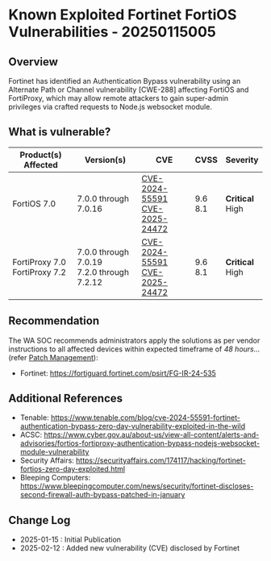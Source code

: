 # Known Exploited Fortinet FortiOS Vulnerabilities - 20250115005

## Overview

Fortinet has identified an Authentication Bypass vulnerability using an Alternate Path or Channel vulnerability [CWE-288] affecting FortiOS and FortiProxy, which may allow remote attackers to gain super-admin privileges via crafted requests to Node.js websocket module.

## What is vulnerable?

| Product(s) Affected              | Version(s)                                   | CVE                                                                                                                                     | CVSS         | Severity               |
| -------------------------------- | -------------------------------------------- | --------------------------------------------------------------------------------------------------------------------------------------- | ------------ | ---------------------- |
| FortiOS 7.0                      | 7.0.0 through 7.0.16                         | [CVE-2024-55591](https://nvd.nist.gov/vuln/detail/CVE-2024-55591) <br>[CVE-2025-24472](https://nvd.nist.gov/vuln/detail/CVE-2025-24472) | 9.6 <br> 8.1 | **Critical** <br> High |
| FortiProxy 7.0<br>FortiProxy 7.2 | 7.0.0 through 7.0.19<br>7.2.0 through 7.2.12 | [CVE-2024-55591](https://nvd.nist.gov/vuln/detail/CVE-2024-55591) <br>[CVE-2025-24472](https://nvd.nist.gov/vuln/detail/CVE-2025-24472) | 9.6 <br> 8.1 | **Critical** <br> High |

## Recommendation

The WA SOC recommends administrators apply the solutions as per vendor instructions to all affected devices within expected timeframe of *48 hours...* (refer [Patch Management](../guidelines/patch-management.md)):

- Fortinet: <https://fortiguard.fortinet.com/psirt/FG-IR-24-535>

## Additional References

- Tenable: <https://www.tenable.com/blog/cve-2024-55591-fortinet-authentication-bypass-zero-day-vulnerability-exploited-in-the-wild>
- ACSC: <https://www.cyber.gov.au/about-us/view-all-content/alerts-and-advisories/fortios-fortiproxy-authentication-bypass-nodejs-websocket-module-vulnerability>
- Security Affairs: <https://securityaffairs.com/174117/hacking/fortinet-fortios-zero-day-exploited.html>
- Bleeping Computers: <https://www.bleepingcomputer.com/news/security/fortinet-discloses-second-firewall-auth-bypass-patched-in-january>

## Change Log

- 2025-01-15 : Initial Publication
- 2025-02-12 : Added new vulnerability (CVE) disclosed by Fortinet
